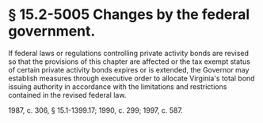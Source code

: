 # § 15.2-5005 Changes by the federal government.

<p>If federal laws or regulations controlling private activity bonds are revised so that the provisions of this chapter are affected or the tax exempt status of certain private activity bonds expires or is extended, the Governor may establish measures through executive order to allocate Virginia's total bond issuing authority in accordance with the limitations and restrictions contained in the revised federal law.</p><p>1987, c. 306, § 15.1-1399.17; 1990, c. 299; 1997, c. 587.</p>